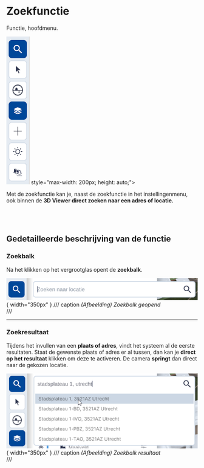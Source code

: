 # Zoekfunctie

Functie, hoofdmenu.

![Building Blocks](../handleiding/imgs/zoeken.menu.main.png) style="max-width: 200px; height: auto;">

Met de zoekfunctie kan je, naast de zoekfunctie in het instellingenmenu, ook binnen de **3D Viewer direct zoeken naar een adres of locatie.**
<br>
<br>
<br>
<br>


## Gedetailleerde beschrijving van de functie

### Zoekbalk

Na het klikken op het vergrootglas opent de **zoekbalk**.

![Building Blocks](../handleiding/imgs/zoeken.balk.menu.main.png){ width="350px" }
/// caption
_(Afbeelding) Zoekbalk geopend_  
///

---

### Zoekresultaat

Tijdens het invullen van een **plaats of adres**, vindt het systeem al de eerste resultaten. Staat de gewenste plaats of adres er al tussen, dan kan je **direct op het resultaat** klikken om deze te activeren. De camera **springt** dan direct naar de gekozen locatie.

![Building Blocks](../handleiding/imgs/zoeken.resultaat.menu.main.png){ width="350px" }
/// caption
_(Afbeelding) Zoekbalk resultaat_  
///